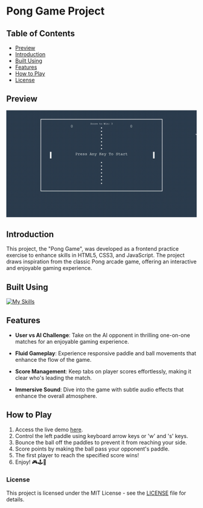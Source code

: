 # Pong Game Project

## Table of Contents

- [Preview](#preview)
- [Introduction](#introduction)
- [Built Using](#built-using)
- [Features](#features)
- [How to Play](#how-to-play)
- [License](#license)

## Preview

![Pong Game Preview](./gif/pong-game-preview.gif)

## Introduction

This project, the "Pong Game", was developed as a frontend practice exercise to enhance skills in HTML5, CSS3, and JavaScript. The project draws inspiration from the classic Pong arcade game, offering an interactive and enjoyable gaming experience.

## Built Using

[![My Skills](https://skillicons.dev/icons?i=html,css,javascript,vscode&theme=light)](https://skillicons.dev)

## Features

- **User vs AI Challenge**: Take on the AI opponent in thrilling one-on-one matches for an enjoyable gaming experience.

- **Fluid Gameplay**: Experience responsive paddle and ball movements that enhance the flow of the game.

- **Score Management**: Keep tabs on player scores effortlessly, making it clear who's leading the match.

- **Immersive Sound**: Dive into the game with subtle audio effects that enhance the overall atmosphere.

## How to Play

1. Access the live demo [here](https://maorbezalel.github.io/pong-game/).
2. Control the left paddle using keyboard arrow keys or 'w' and 's' keys.
3. Bounce the ball off the paddles to prevent it from reaching your side.
4. Score points by making the ball pass your opponent's paddle.
5. The first player to reach the specified score wins!
6. Enjoy! 🎮🕹️🚀

### License

This project is licensed under the MIT License - see the [LICENSE](LICENSE) file for details.
